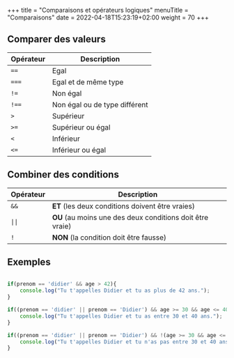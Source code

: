 +++
title = "Comparaisons et opérateurs logiques"
menuTitle  = "Comparaisons"
date =  2022-04-18T15:23:19+02:00
weight = 70
+++

## Comparer des valeurs

| **Opérateur** | **Description** |
|-------------|-------------|
| `==` | Egal |
| `===` | Egal et de même type |
| `!=` | Non égal |
| `!==` | Non égal ou de type différent |
| `>` | Supérieur |
| `>=` | Supérieur ou égal |
| `<` | Inférieur | 
| `<=` | Inférieur ou égal | 

## Combiner des conditions

| **Opérateur** | **Description** |
|-------------|-------------|
| `&&` | **ET** (les deux conditions doivent être vraies) |
| `\|\|` | **OU** (au moins une des deux conditions doit être vraie) |
| `!` | **NON** (la condition doit être fausse) |

## Exemples

```js

if(prenom == 'didier' && age > 42){
    console.log("Tu t'appelles Didier et tu as plus de 42 ans.");
}

if((prenom == 'didier' || prenom == 'Didier') && age >= 30 && age <= 40){
    console.log("Tu t'appelles Didier et tu as entre 30 et 40 ans.");
}

if((prenom == 'didier' || prenom == 'Didier') && !(age >= 30 && age <= 40) ){
    console.log("Tu t'appelles Didier et tu n'as pas entre 30 et 40 ans.");
}

```